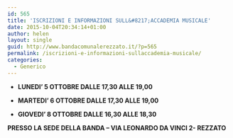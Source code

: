 ```yaml
---
id: 565
title: 'ISCRIZIONI E INFORMAZIONI SULL&#8217;ACCADEMIA MUSICALE'
date: 2015-10-04T20:34:14+01:00
author: helen
layout: single
guid: http://www.bandacomunalerezzato.it/?p=565
permalink: /iscrizioni-e-informazioni-sullaccademia-musicale/
categories:
  - Generico
---
```

  * **LUNEDI&#8217; 5 OTTOBRE DALLE 17,30 ALLE 19,00**

  * **MARTEDI&#8217; 6 OTTOBRE DALLE 17,30 ALLE 19,00**

  * **GIOVEDI&#8217; 8 OTTOBRE DALLE 16,30 ALLE 18,30**

<div>
</div>

<div>
  <strong>PRESSO LA SEDE DELLA BANDA &#8211; VIA LEONARDO DA VINCI 2- REZZATO</strong>
</div>